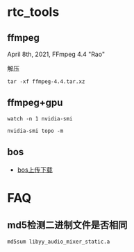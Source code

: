 # rtc_tools

## ffmpeg

April 8th, 2021, FFmpeg 4.4 "Rao"

解压
```
tar -xf ffmpeg-4.4.tar.xz
```

## ffmpeg+gpu

```
watch -n 1 nvidia-smi
```

```
nvidia-smi topo -m
```

## bos
- [bos上传下载](https://github.com/cherishman2005/rtc_tools/wiki/bos%E4%B8%8A%E4%BC%A0%E4%B8%8B%E8%BD%BD)


# FAQ

## md5检测二进制文件是否相同

```
md5sum libyy_audio_mixer_static.a
```
